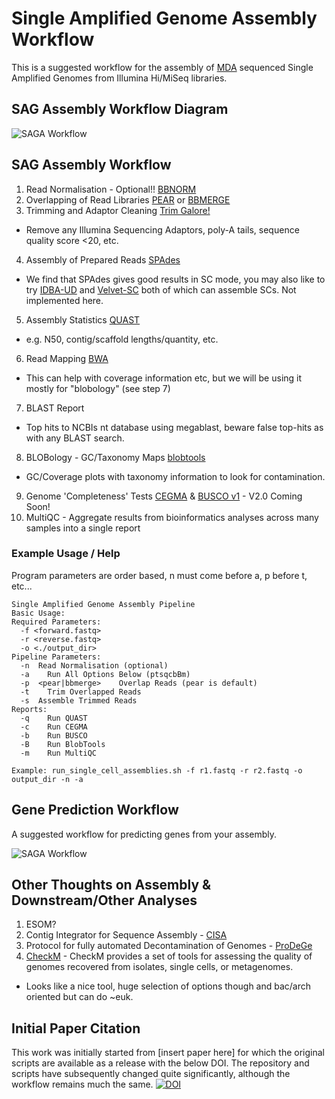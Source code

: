 # Single Amplified Genome Assembly Workflow

This is a suggested workflow for the assembly of [MDA](https://en.wikipedia.org/wiki/Multiple_displacement_amplification) sequenced Single Amplified Genomes from Illumina Hi/MiSeq libraries.

## SAG Assembly Workflow Diagram
![SAGA Workflow](https://github.com/guyleonard/single_cell_workflow/blob/master/images/single_cell_workflow.png)

## SAG Assembly Workflow
1. Read Normalisation - Optional!! [BBNORM](http://jgi.doe.gov/data-and-tools/bbtools/bb-tools-user-guide/bbnorm-guide/)
2. Overlapping of Read Libraries [PEAR](http://sco.h-its.org/exelixis/web/software/pear/doc.html) or [BBMERGE](http://jgi.doe.gov/data-and-tools/bbtools/bb-tools-user-guide/bbmerge-guide/)
3. Trimming and Adaptor Cleaning [Trim Galore!](http://www.bioinformatics.babraham.ac.uk/projects/trim_galore/)
  * Remove any Illumina Sequencing Adaptors, poly-A tails, sequence quality score <20, etc.
4. Assembly of Prepared Reads [SPAdes](http://bioinf.spbau.ru/en/spades)
  * We find that SPAdes gives good results in SC mode, you may also like to try [IDBA-UD](http://i.cs.hku.hk/~alse/hkubrg/projects/idba_ud/index.html) and [Velvet-SC](http://bix.ucsd.edu/projects/singlecell/) both of which can assemble SCs. Not implemented here.
5. Assembly Statistics [QUAST](http://bioinf.spbau.ru/quast)
  * e.g. N50, contig/scaffold lengths/quantity, etc.
6. Read Mapping [BWA](https://github.com/lh3/bwa)
  * This can help with coverage information etc, but we will be using it mostly for "blobology" (see step 7)
7. BLAST Report
  * Top hits to NCBIs nt database using megablast, beware false top-hits as with any BLAST search.
8. BLOBology - GC/Taxonomy Maps [blobtools](https://github.com/DRL/blobtools)
  * GC/Coverage plots with taxonomy information to look for contamination.
9. Genome 'Completeness' Tests [CEGMA](http://korflab.ucdavis.edu/datasets/cegma/) & [BUSCO v1](http://busco.ezlab.org/v1/) - V2.0 Coming Soon!
10. MultiQC - Aggregate results from bioinformatics analyses across many samples into a single report

### Example Usage / Help

Program parameters are order based, n must come before a, p before t, etc...

    Single Amplified Genome Assembly Pipeline
    Basic Usage:
    Required Parameters:
      -f <forward.fastq>
      -r <reverse.fastq>
      -o <./output_dir>
    Pipeline Parameters:
      -n  Read Normalisation (optional)
      -a 	Run All Options Below (ptsqcbBm)
      -p  <pear|bbmerge>	Overlap Reads (pear is default)
      -t 	Trim Overlapped Reads
      -s  Assemble Trimmed Reads
    Reports:
      -q 	Run QUAST
      -c 	Run CEGMA
      -b 	Run BUSCO
      -B 	Run BlobTools
      -m 	Run MultiQC
    
    Example: run_single_cell_assemblies.sh -f r1.fastq -r r2.fastq -o output_dir -n -a

## Gene Prediction Workflow

A suggested workflow for predicting genes from your assembly.

![SAGA Workflow](https://github.com/guyleonard/single_cell_workflow/blob/master/images/gene_prediction.png)

## Other Thoughts on Assembly & Downstream/Other Analyses

1. ESOM?
2. Contig Integrator for Sequence Assembly - [CISA](http://sb.nhri.org.tw/CISA/en/CISA)
3. Protocol for fully automated Decontamination of Genomes - [ProDeGe](http://www.nature.com/ismej/journal/v10/n1/full/ismej2015100a.html)
4. [CheckM](https://ecogenomics.github.io/CheckM/) - CheckM provides a set of tools for assessing the quality of genomes recovered from isolates, single cells, or metagenomes.
  * Looks like a nice tool, huge selection of options though and bac/arch oriented but can do ~euk.
  
## Initial Paper Citation
This work was initially started from [insert paper here] for which the original scripts are available as a release with the below DOI. The repository and scripts have subsequently changed quite significantly, although the workflow remains much the same.
[![DOI](https://zenodo.org/badge/DOI/10.5281/zenodo.192677.svg)](https://doi.org/10.5281/zenodo.192677)
